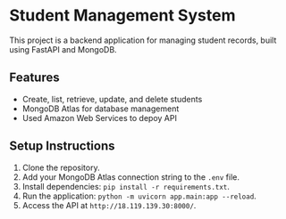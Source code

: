 # Student Management System

This project is a backend application for managing student records, built using FastAPI and MongoDB.

## Features
- Create, list, retrieve, update, and delete students
- MongoDB Atlas for database management
- Used Amazon Web Services to depoy API

## Setup Instructions
1. Clone the repository.
2. Add your MongoDB Atlas connection string to the `.env` file.
3. Install dependencies: `pip install -r requirements.txt`.
4. Run the application: `python -m uvicorn app.main:app --reload`.
5. Access the API at `http://18.119.139.30:8000/`.


